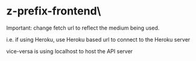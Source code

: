# z-prefix-frontend\

Important: change fetch url to reflect the medium being used.

i.e. if using Heroku, use Heroku based url to connect to the Heroku server

vice-versa is using localhost to host the API server